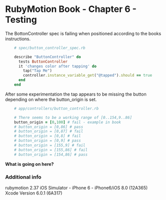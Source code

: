 # RubyMotion Book - Chapter 6 - Testing

The BottonController spec is failing when positioned according to the books instructions.

```` ruby
    # spec/button_controller_spec.rb

    describe "ButtonController" do
      tests ButtonController
      it 'changes color after tapping' do
        tap("Tap Me")
        controller.instance_variable_get("@tapped").should == true
      end
    end

````

After some experimentation the tap appears to be missing the button depending on where the button_origin is set.

```` ruby
    # app/controllers/button_controller.rb

    # There seems to be a working range of [0..154,9..86]
    button_origin = [0,100] # fail - example in book
    # button_origin = [0,86] # pass
    # button_origin = [0,87] # fail
    # button_origin = [0,8] # fail
    # button_origin = [0,9] # pass
    # button_origin = [155,9] # fail
    # button_origin = [155,86] # fail
    # button_origin = [154,86] # pass
````

__What is going on here?__

### Additional info

rubymotion 2.37
iOS Simulator - iPhone 6 - iPhone6/iOS 8.0 (12A365)
Xcode Version 6.0.1 (6A317)
